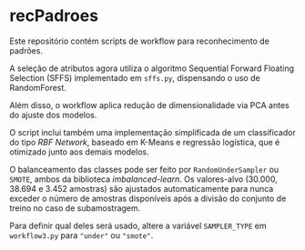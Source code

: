 # recPadroes

Este repositório contém scripts de workflow para reconhecimento de padrões.

A seleção de atributos agora utiliza o algoritmo Sequential Forward Floating Selection
(SFFS) implementado em `sffs.py`, dispensando o uso de RandomForest.

Além disso, o workflow aplica redução de dimensionalidade via PCA antes do
ajuste dos modelos.

O script inclui também uma implementação simplificada de um classificador do
tipo *RBF Network*, baseado em K-Means e regressão logística, que é otimizado
junto aos demais modelos.

O balanceamento das classes pode ser feito por `RandomUnderSampler` ou
`SMOTE`, ambos da biblioteca *imbalanced-learn*. Os valores-alvo (30.000,
38.694 e 3.452 amostras) são ajustados automaticamente para nunca exceder o
número de amostras disponíveis após a divisão do conjunto de treino no caso de
subamostragem.

Para definir qual deles será usado, altere a variável `SAMPLER_TYPE` em
`workflow3.py` para `"under"` ou `"smote"`.
